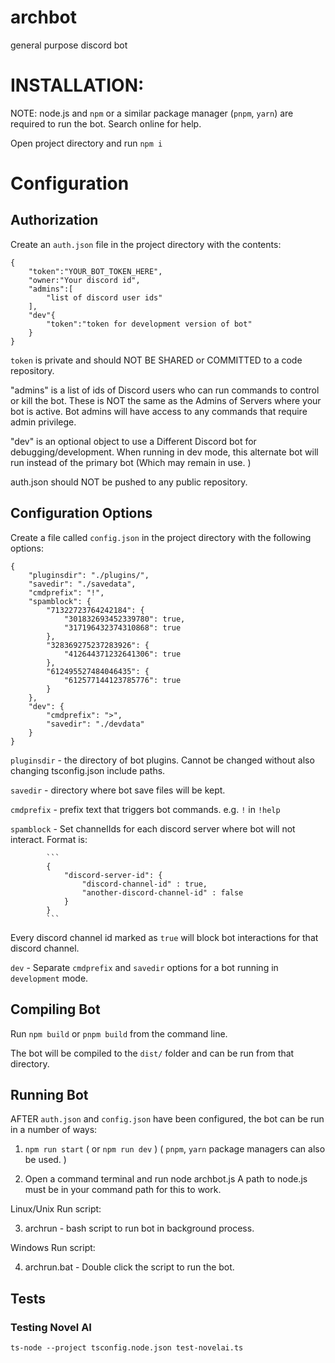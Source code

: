 # archbot
general purpose discord bot

# INSTALLATION:

NOTE: node.js and `npm` or a similar package manager (`pnpm`, `yarn`) are required to run the bot.
Search online for help.

Open project directory and run `npm i`

# Configuration

## Authorization

Create an `auth.json` file in the project directory with the contents:
```
{
	"token":"YOUR_BOT_TOKEN_HERE",
	"owner:"Your discord id",
	"admins":[
		"list of discord user ids"
	],
	"dev"{
		"token":"token for development version of bot"
	}
}
```
`token` is private and should NOT BE SHARED or COMMITTED to a code repository.

"admins" is a list of ids of Discord users who can run commands to control or kill the bot.
These is NOT the same as the Admins of Servers where your bot is active.
Bot admins will have access to any commands that require admin privilege.

"dev" is an optional object to use a Different Discord bot for debugging/development.
When running in dev mode, this alternate bot will run instead of the primary bot
(Which may remain in use. )

auth.json should NOT be pushed to any public repository.


## Configuration Options

Create a file called `config.json` in the project directory with the following options:

```
{
	"pluginsdir": "./plugins/",
	"savedir": "./savedata",
	"cmdprefix": "!",
	"spamblock": {
		"71322723764242184": {
			"301832693452339780": true,
			"317196432374310868": true
		},
		"328369275237283926": {
			"412644371232641306": true
		},
		"612495527484046435": {
			"612577144123785776": true
		}
	},
	"dev": {
		"cmdprefix": ">",
		"savedir": "./devdata"
	}
}
```

`pluginsdir` - the directory of bot plugins. Cannot be changed without also changing tsconfig.json include paths.

`savedir` - directory where bot save files will be kept.

`cmdprefix` - prefix text that triggers bot commands. e.g. `!` in `!help`

`spamblock` - Set channelIds for each discord server where bot will not interact. Format is:

			```
			{
				"discord-server-id": {
					"discord-channel-id" : true,
					"another-discord-channel-id" : false
				}
			}
			```
Every discord channel id marked as `true` will block bot interactions for that discord channel.

`dev` - Separate `cmdprefix` and `savedir` options for a bot running in `development` mode.


## Compiling Bot

Run `npm build` or `pnpm build` from the command line.

The bot will be compiled to the `dist/` folder and can be run from that directory.


## Running Bot

AFTER `auth.json` and `config.json` have been configured, the bot can be run in a number of ways:

1) `npm run start` ( or `npm run dev` ) ( `pnpm`, `yarn` package managers can also be used. )

2) Open a command terminal and run node archbot.js A path to node.js must be in your command path for this to work.


Linux/Unix Run script:

3) archrun - bash script to run bot in background process.

Windows Run script:

4) archrun.bat - Double click the script to run the bot.


## Tests

### Testing Novel AI

`ts-node --project tsconfig.node.json test-novelai.ts`
